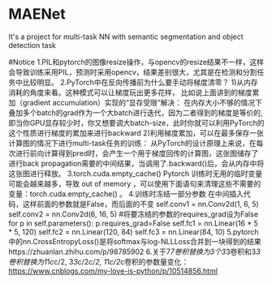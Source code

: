 # MAENet
It's a project for multi-task NN with semantic segmentation and object detection task

#Notice
1.PIL和pytorch的图像resize操作，与opencv的resize结果不一样，这样会导致训练采用PIL，预测时采用opencv，结果差别很大，尤其是在检测和分割任务中比较明显。
2.PyTorch中在反向传播前为什么要手动将梯度清零？
1)从内存消耗的角度来看。这种模式可以让梯度玩出更多花样，
  比如说上面讲到的梯度累加（gradient accumulation）实现的“显存受限”解决：
  在内存大小不够的情况下叠加多个batch的grad作为一个大batch进行迭代，因为二者得到的梯度是等价的,即当你GPU显存较少时，你又想要调大batch-size，此时你就可以利用PyTorch的这个性质进行梯度的累加来进行backward
2)利用梯度累加，可以在最多保存一张计算图的情况下进行multi-task任务的训练：
  从PyTorch的设计原理上来说，在每次进行前向计算得到pred时，会产生一个用于梯度回传的计算图，这张图储存了进行back propagation需要的中间结果，当调用了.backward()后，会从内存中将这张图进行释放。
3.torch.cuda.empty_cache()
Pytorch 训练时无用的临时变量可能会越来越多，导致 out of memory ，可以使用下面语句来清理这些不需要的变量：torch.cuda.empty_cache() 。
4.训练时冻结一部分参数
  在中间插入代码，这样前面的参数就是False，而后面的不变
  self.conv1 = nn.Conv2d(1, 6, 5)
  self.conv2 = nn.Conv2d(6, 16, 5)
  #将要冻结的参数的requires_grad设为False
  for p in self.parameters():
  p.requires_grad=False
  self.fc1 = nn.Linear(16 * 5 * 5, 120)
  self.fc2 = nn.Linear(120, 84)
  self.fc3 = nn.Linear(84, 10)
5.pytorch中的nn.CrossEntropyLoss()是将softmax与log-NLLLoss合并到一块得到的结果https://zhuanlan.zhihu.com/p/98785902
6.关于7*7卷积替换为3个3*3卷积和3*3卷积替换为1*1*c*c/2, 3*3*c/2*c/2, 1*1*c/2*c卷积的参数量变化：https://www.cnblogs.com/my-love-is-python/p/10514856.html